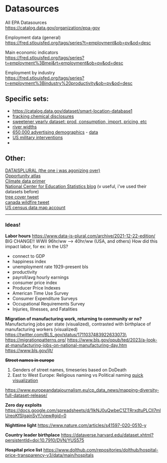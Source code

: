 # Datasources
All EPA Datasources\
https://catalog.data.gov/organization/epa-gov

Employment data (general)\
https://fred.stlouisfed.org/tags/series?t=employment&ob=pv&od=desc

Main economic indicators\
https://fred.stlouisfed.org/tags/series?t=employment%3Bmei&rt=employment&ob=pv&od=desc

Employment by industry\
https://fred.stlouisfed.org/tags/series?t=employment%3Bindustry%20productivity&ob=pv&od=desc

## Specific sets:
* https://catalog.data.gov/dataset/smart-location-database1
* [fracking chemical disclosures](https://fracfocus.org/)
* [sweetener yearly dataset: prod, consumption, import, pricing, etc](https://www.ers.usda.gov/data-products/sugar-and-sweeteners-yearbook-tables.aspx)
* [river widths](https://zenodo.org/record/6425657#.Y2AxIILMI-Q)
* [650,000 advertising demographics](https://themarkup.org/privacy/2023/06/08/from-heavy-purchasers-of-pregnancy-tests-to-the-depression-prone-we-found-650000-ways-advertisers-label-you) - [data](https://github.com/the-markup/xandr-audience-segments)
* [US military interventions](https://sites.tufts.edu/css/mip-research/mip-dataset/)
* 

## Other:
[DATAISPLURAL (the one i was agonizing over)](https://www.data-is-plural.com/)\
[Opportunity atlas](https://opportunityinsights.org/)\
[Climate data primer](https://www.climate.gov/maps-data/climate-data-primer)\
[National Center for Education Statistics blog](https://nces.ed.gov/blogs/nces/) (v useful, i've used their datasets before)\
[tree cover tweet](https://twitter.com/milos_agathon/status/1711039203365081534)\
[canada wildfire tweet](https://twitter.com/ClimateReality/status/1711004265320165812)\
[US census data map account](https://twitter.com/mapmakerbot)

---
### Ideas!
**Labor hours**
https://www.data-is-plural.com/archive/2021-12-22-edition/
BIG CHANGE!! WWII 96hr/ww --> 40hr/ww (USA, and others)
How did this impact labor, for ex: in the US?

* connect to GDP
* happiness index
* unemployment rate 1929-present bls
* productivity
* payroll/avg hourly earnings
* consumer price index
* Producer Price Indexes
* American Time Use Survey
* Consumer Expenditure Surveys
* Occupational Requirements Survey
* Injuries, Illnesses, and Fatalities

**Migration of manufacturing work, returning to community or no?**\
Manufacturing jobs per state (visualized), contrasted with birthplace of manufacturing workers (visualized)
https://twitter.com/BLS_gov/status/1711037483922633073\
https://migrationpatterns.org/
https://www.bls.gov/opub/ted/2023/a-look-at-manufacturing-jobs-on-national-manufacturing-day.htm
https://www.bls.gov/jlt/


~~**Street names in europe**~~
1. Genders of street names, timeseries based on DoDeath
2. East to West Europe: Religious naming vs Political naming
    [quick visualization](https://drive.google.com/drive/folders/1bB89FyhKQwod1bRD2cpTbbuUH6zjguWa?usp=drive_link)

https://www.europeandatajournalism.eu/cp_data_news/mapping-diversity-full-dataset-release/

**Zero day exploits**
https://docs.google.com/spreadsheets/d/1lkNJ0uQwbeC1ZTRrxdtuPLCIl7mlUreoKfSIgajnSyY/view#gid=0

**Nighttime light**
https://www.nature.com/articles/s41597-020-0510-y

**Country leader birthplace**
https://dataverse.harvard.edu/dataset.xhtml?persistentId=doi:10.7910/DVN/YUS575

**Hospital price list**
https://www.dolthub.com/repositories/dolthub/hospital-price-transparency-v3/data/main/hospitals